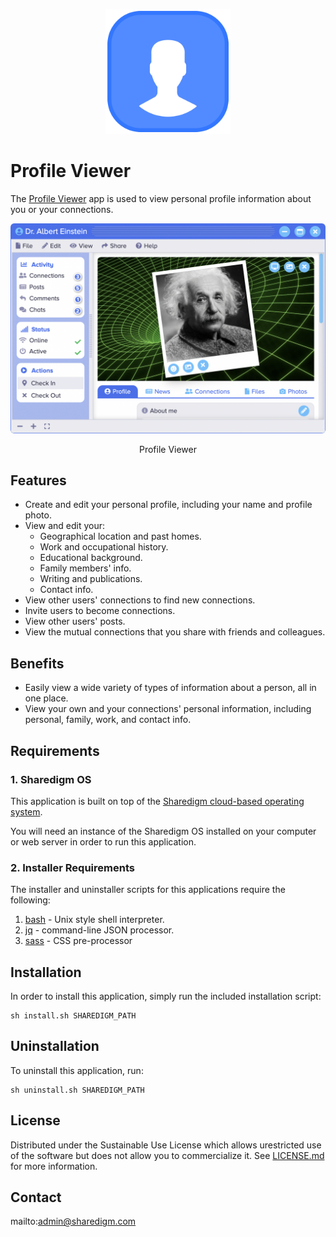 <p align="center" style="text-align:center">
	<img src="images/icons/logo.svg" width="200">
</p>

# Profile Viewer

The [Profile Viewer](https://www.sharedigm.com/#apps/profile-viewer) app is used to view personal profile information about you or your connections.

<p align="center" style="text-align:center">
	<img src="images/info/profile-viewer.png" width="720" style="border-radius:6px" />
	<div align="center">Profile Viewer</div>
</p>

## Features

- Create and edit your personal profile, including your name and profile photo.
- View and edit your:
	- Geographical location and past homes.
	- Work and occupational history.
	- Educational background.
	- Family members' info.
	- Writing and publications.
	- Contact info.
- View other users' connections to find new connections.
- Invite users to become connections.
- View other users' posts.
- View the mutual connections that you share with friends and colleagues.

## Benefits

- Easily view a wide variety of types of information about a person, all in one place.
- View your own and your connections' personal information, including personal, family, work, and contact info.

## Requirements

### 1. Sharedigm OS

This application is built on top of the [Sharedigm cloud-based operating system](https://github.com/Sharedigm/SharedigmOS).

You will need an instance of the Sharedigm OS installed on your computer or web server in order to run this application.

### 2. Installer Requirements

The installer and uninstaller scripts for this applications require the following:

1. [bash](https://en.wikipedia.org/wiki/Bash_(Unix_shell)) - Unix style shell interpreter. 
2. [jq](https://jqlang.github.io/jq/) - command-line JSON processor. 
2. [sass](https://sass-lang.com) - CSS pre-processor

## Installation

In order to install this application, simply run the included installation script:

```
sh install.sh SHAREDIGM_PATH
```

## Uninstallation

To uninstall this application, run:

```
sh uninstall.sh SHAREDIGM_PATH
```

<!-- LICENSE -->
## License

Distributed under the Sustainable Use License which allows urestricted use of the software but does not allow you to commercialize it. See [LICENSE.md](LICENSE.md) for more information.

<!-- CONTACT -->
## Contact

mailto:admin@sharedigm.com